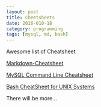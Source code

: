 ```yaml
---
layout: post
title: Cheetsheets
date: 2016-010-18
category: programming
tags: [mysql, md, bash]
---
```

Awesome list of Cheatsheet

[Markdown-Cheatsheet](https://github.com/adam-p/markdown-here/wiki/Markdown-Cheatsheet)

[MySQL Command Line Cheatsheet](https://gist.github.com/hofmannsven/9164408)

[Bash CheatSheet for UNIX Systems](https://gist.github.com/LeCoupa/122b12050f5fb267e75f)

There will be more...
